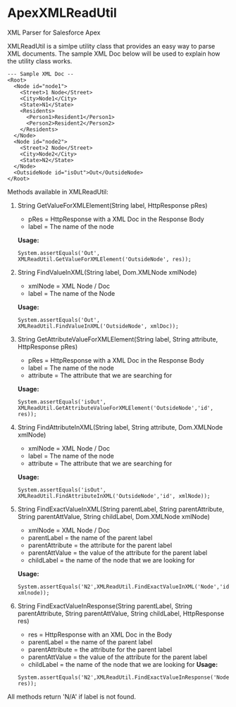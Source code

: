 # ApexXMLReadUtil
XML Parser for Salesforce Apex

XMLReadUtil is a simlpe utility class that provides an easy way to parse XML documents. The sample XML Doc below will be used to explain how the utility class works. 

```
--- Sample XML Doc -- 
<Root>
  <Node id="node1">
    <Street>1 Node</Street>
    <City>Node1</City>
    <State>N1</State>
    <Residents>
      <Person1>Resident1</Person1>
      <Person2>Resident2</Person2>
    </Residents>
  </Node>
  <Node id="node2">
    <Street>2 Node</Street>
    <City>Node2</City>
    <State>N2</State>
  </Node>
  <OutsideNode id="isOut">Out</OutsideNode>
</Root>
```

Methods available in XMLReadUtil:

1. String GetValueForXMLElement(String label, HttpResponse pRes)
    * pRes = HttpResponse with a XML Doc in the Response Body
    * label = The name of the node
    
    **Usage:** 
    ```
    System.assertEquals('Out', XMLReadUtil.GetValueForXMLElement('OutsideNode', res));
    ```
    
2.  String FindValueInXML(String label, Dom.XMLNode xmlNode)
    * xmlNode = XML Node / Doc
    * label = The name of the Node 
    
    **Usage:** 
    ```
    System.assertEquals('Out', XMLReadUtil.FindValueInXML('OutsideNode', xmlDoc));
    ```
    
3. String GetAttributeValueForXMLElement(String label, String attribute, HttpResponse pRes) 
    * pRes = HttpResponse with a XML Doc in the Response Body
    * label = The name of the node
    * attribute = The attribute that we are searching for
    
    **Usage:** 
    ```
    System.assertEquals('isOut', XMLReadUtil.GetAttributeValueForXMLElement('OutsideNode','id', res));
    ```
    
4. String FindAttributeInXML(String label, String attribute, Dom.XMLNode xmlNode) 
    * xmlNode = XML Node / Doc
    * label = The name of the node
    * attribute = The attribute that we are searching for
    
    **Usage:** 
    ```
    System.assertEquals('isOut', XMLReadUtil.FindAttributeInXML('OutsideNode','id', xmlNode));
    ```
    
5. String FindExactValueInXML(String parentLabel, String parentAttribute, String parentAttValue, String childLabel, Dom.XMLNode xmlNode)
    * xmlNode = XML Node / Doc
    * parentLabel = the name of the parent label
    * parentAttribute = the attribute for the parent label
    * parentAttValue = the value of the attribute for the parent label
    * childLabel = the name of the node that we are looking for
    
    **Usage:**
    ```
    System.assertEquals('N2',XMLReadUtil.FindExactValueInXML('Node','id','node2','State', xmlnode));
    ```
6. String FindExactValueInResponse(String parentLabel, String parentAttribute, String parentAttValue, String childLabel, HttpResponse res)
    * res = HttpResponse with an XML Doc in the Body
    * parentLabel = the name of the parent label
    * parentAttribute = the attribute for the parent label
    * parentAttValue = the value of the attribute for the parent label
    * childLabel = the name of the node that we are looking for
    **Usage:**
    ```
    System.assertEquals('N2',XMLReadUtil.FindExactValueInResponse('Node','id','node2','State', res));
    ```
All methods return 'N/A' if label is not found. 
    


